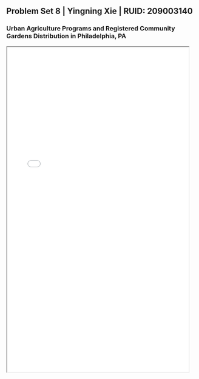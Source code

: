 ## Problem Set 8 | Yingning Xie | RUID: 209003140
### Urban Agriculture Programs and Registered Community Gardens Distribution in Philadelphia, PA

<iframe src="philly_UA_gardens.html" height="855" width="95%"></iframe>
